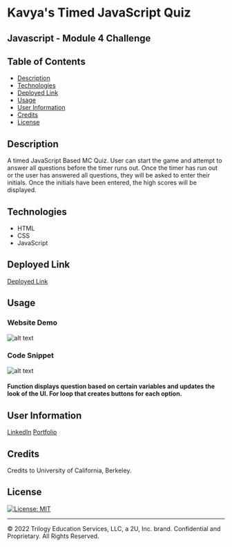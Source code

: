 # Kavya's Timed JavaScript Quiz

## Javascript - Module 4 Challenge

## Table of Contents

- [Description](#description)
- [Technologies](#technologies)
- [Deployed Link](#link)
- [Usage](#usage)
- [User Information](#userinformation)
- [Credits](#credits)
- [License](#license)

## Description

A timed JavaScript Based MC Quiz. User can start the game and attempt to answer all questions before the timer runs out. Once the timer has run out or the user has answered all questions, they will be asked to enter their initials. Once the initials have been entered, the high scores will be displayed.

## Technologies

- HTML
- CSS
- JavaScript

## Deployed Link

[Deployed Link](https://smandla.github.io/javascript_timedquiz/)

## Usage

### Website Demo

![alt text](assets/demo.gif)

### Code Snippet

![alt text](assets/code_snippet.png)

#### Function displays question based on certain variables and updates the look of the UI. For loop that creates buttons for each option.

## User Information

[LinkedIn](https://www.linkedin.com/in/srikavya-mandla/)
[Portfolio](https://smandla.github.io/kavya_professionalportfolio/)

## Credits

Credits to University of California, Berkeley.

## License

[![License: MIT](https://img.shields.io/badge/License-MIT-yellow.svg)](https://opensource.org/licenses/MIT)

---

© 2022 Trilogy Education Services, LLC, a 2U, Inc. brand. Confidential and Proprietary. All Rights Reserved.
